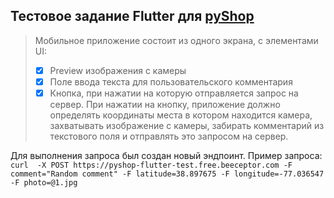 ## Тестовое задание Flutter для [pyShop](https://jl.pyshop.ru/tasks/flutter-dev/)

> Мобильное приложение состоит из одного экрана, с элементами UI:
> - [x] Preview изображения с камеры
> - [x] Поле ввода текста для пользовательского комментария
> - [x] Кнопка, при нажатии на которую отправляется запрос на сервер.
> При нажатии на кнопку, приложение должно определять координаты места в котором находится камера, захватывать изображение с камеры, забирать комментарий из текстового поля и отправлять это запросом на сервер.

Для выполнения запроса был создан новый эндпоинт.
Пример запроса:\
```curl  -X POST https://pyshop-flutter-test.free.beeceptor.com -F comment="Random comment" -F latitude=38.897675 -F longitude=-77.036547 -F photo=@1.jpg```
